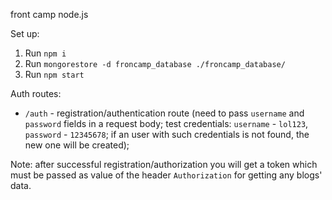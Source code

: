 front camp node.js

Set up:

1. Run `npm i`
2. Run `mongorestore -d froncamp_database ./froncamp_database/`
2. Run `npm start`

Auth routes: 
- `/auth` - registration/authentication route (need to pass `username` and `password` fields in a request body; test credentials: `username` - `lol123`, `password` - `12345678`; if an user with such credentials is not found, the new one will be created);

Note: after successful registration/authorization you will get a token which must be passed as value of the header `Authorization` for getting any blogs' data.